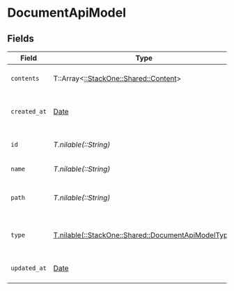 # DocumentApiModel


## Fields

| Field                                                                                              | Type                                                                                               | Required                                                                                           | Description                                                                                        | Example                                                                                            |
| -------------------------------------------------------------------------------------------------- | -------------------------------------------------------------------------------------------------- | -------------------------------------------------------------------------------------------------- | -------------------------------------------------------------------------------------------------- | -------------------------------------------------------------------------------------------------- |
| `contents`                                                                                         | T::Array<[::StackOne::Shared::Content](../../models/shared/content.md)>                            | :heavy_minus_sign:                                                                                 | The content of the file                                                                            |                                                                                                    |
| `created_at`                                                                                       | [Date](https://ruby-doc.org/stdlib-2.6.1/libdoc/date/rdoc/Date.html)                               | :heavy_minus_sign:                                                                                 | The creation date of the file                                                                      | 2021-01-01T01:01:01.000Z                                                                           |
| `id`                                                                                               | *T.nilable(::String)*                                                                              | :heavy_minus_sign:                                                                                 | The unique ID of the file                                                                          | doc-123456                                                                                         |
| `name`                                                                                             | *T.nilable(::String)*                                                                              | :heavy_minus_sign:                                                                                 | The name of the file                                                                               | My Document                                                                                        |
| `path`                                                                                             | *T.nilable(::String)*                                                                              | :heavy_minus_sign:                                                                                 | The path where the file is stored                                                                  | /path/to/file                                                                                      |
| `type`                                                                                             | [T.nilable(::StackOne::Shared::DocumentApiModelType)](../../models/shared/documentapimodeltype.md) | :heavy_minus_sign:                                                                                 | The content type of the document                                                                   |                                                                                                    |
| `updated_at`                                                                                       | [Date](https://ruby-doc.org/stdlib-2.6.1/libdoc/date/rdoc/Date.html)                               | :heavy_minus_sign:                                                                                 | The update date of the file                                                                        | 2021-01-02T01:01:01.000Z                                                                           |